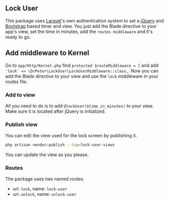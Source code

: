 ## Lock User

This package uses [Laravel](https://laravel.com/)'s own authentication system to set a [jQuery](https://jquery.com/) and [Bootstrap](https://getbootstrap.com/docs/5.1/getting-started/introduction/) based timer and view.
You just add the Blade directive to your app's view, set the time in minutes, add the `routes middleware` and it's ready to go.

## Add middleware to Kernel
Go to `app/Http/Kernel.php` find `protected $routeMiddleware = [` and add `'lock' => \DrPeter\LockUser\LockUserMiddleware::class,`.
Now you can add the Blade directive to your view and use the `lock` middleware in your routes file.

### Add to view
All you need to do is to add `@lockUser($time_in_minutes)` to your view. Make sure it is located after jQuery is initialized.

### Publish view
You can edit the view used for the lock screen by publishing it.
```bash
php artisan vendor:publish --tag=lock-user-views
```
You can update the view as you please.

### Routes
The package uses two named routes.
- uri: `lock`, name: `lock-user`
- uri: `unlock`, name: `unlock-user`
